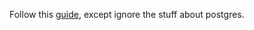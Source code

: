 Follow this [guide](http://wtf.ejc.me/post/5679831003/fresh-setup-of-ubuntu-11-04-with-postgres-rvm-ruby), except ignore the stuff about postgres. 